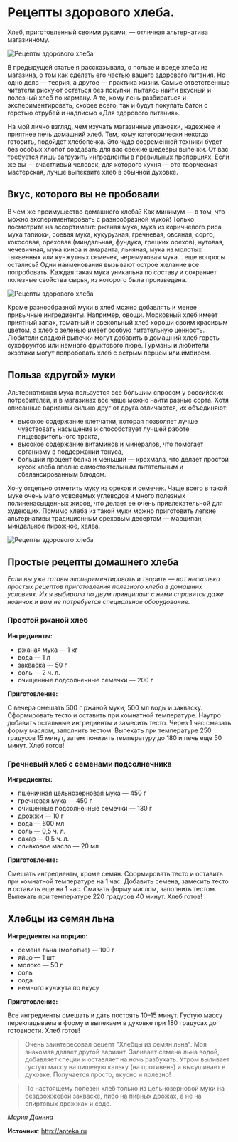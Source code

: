 # Рецепты здорового хлеба.

Хлеб, приготовленный своими руками, — отличная альтернатива магазинному.

![Рецепты здорового хлеба](/images/Kulinar/Bread/health_bread_001.jpg 'Рецепты здорового хлеба')

В предыдущей статье я рассказывала, о пользе и вреде хлеба из магазина, о том как сделать его частью вашего здорового питания. Но одно дело — теория, а другое — практика жизни. Самые ответственные читатели рискуют остаться без покупки, пытаясь найти вкусный и полезный хлеб по карману. А те, кому лень разбираться и экспериментировать, скорее всего, так и будут покупать батон с горстью отрубей и надписью «Для здорового питания».

На мой лично взгляд, чем изучать магазинные упаковки, надежнее и приятнее печь домашний хлеб. Тем, кому категорически некогда готовить, подойдет хлебопечка. Это чудо современной техники будет без особых хлопот создавать для вас свежие шедевры выпечки. От вас требуется лишь загрузить ингредиенты в правильных пропорциях. Если же вы — счастливый человек, для которого кухня — это творческая мастерская, лучше выпекайте хлеб в обычной духовке.

## Вкус, которого вы не пробовали

В чем же преимущество домашнего хлеба? Как минимум — в том, что можно экспериментировать с разнообразной мукой! Только посмотрите на ассортимент: ржаная мука, мука из коричневого риса, мука тапиоки, соевая мука, кукурузная, гречневая, овсяная, сорго, кокосовая, ореховая (миндальная, фундука, грецких орехов), нутовая, чечевичная, мука киноа и амаранта, льняная, мука из молотых тыквенных или кунжутных семечек, черемуховая мука… еще вопросы остались? Одни наименования вызывают острое желание все попробовать. Каждая такая мука уникальна по составу и сохраняет полезные свойства сырья, из которого была произведена.

![Рецепты здорового хлеба](/images/Kulinar/Bread/health_bread_002.jpg 'Рецепты здорового хлеба')

Кроме разнообразной муки в хлеб можно добавлять и менее привычные ингредиенты. Например, овощи. Морковный хлеб имеет приятный запах, томатный и свекольный хлеб хороши своим красивым цветом, а хлеб с зеленью имеет особую питательную ценность. Любители сладкой выпечки могут добавить в домашний хлеб горсть сухофруктов или немного фруктового пюре. Гурманы и любители экзотики могут попробовать хлеб с острым перцем или имбирем.

## Польза «другой» муки

Альтернативная мука пользуется все бóльшим спросом у российских потребителей, и в магазинах все чаще можно найти разные сорта. Хотя описанные варианты сильно друг от друга отличаются, их объединяют:

- высокое содержание клетчатки, которая позволяет лучше чувствовать насыщение и способствует лучшей работе пищеварительного тракта,
- высокое содержание витаминов и минералов, что помогает организму в поддержании тонуса,
- больший процент белка и меньший — крахмала, что делает простой кусок хлеба вполне самостоятельным питательным и сбалансированным блюдом.

Хочу отдельно отметить муку из орехов и семечек. Чаще всего в такой муке очень мало усвояемых углеводов и много полезных полиненасыщенных жиров, что делает ее очень привлекательной для худеющих. Помимо хлеба из такой муки можно приготовить легкие альтернативы традиционным ореховым десертам — марципан, миндальное пирожное, халва.

![Рецепты здорового хлеба](/images/Kulinar/Bread/health_bread_003.jpg 'Рецепты здорового хлеба')

## Простые рецепты домашнего хлеба

_Если вы уже готовы экспериментировать и творить — вот несколько простых рецептов приготовления полезного хлеба в домашних условиях. Их я выбирала по двум принципам: с ними справится даже новичок и вам не потребуется специальное оборудование._

### Простой ржаной хлеб

**Ингредиенты:**

- ржаная мука — 1 кг
- вода — 1 л
- закваска — 50 г
- соль — 2 ч. л.
- очищенные подсолнечные семечки — 200 г

**Приготовление:**

С вечера смешать 500 г ржаной муки, 500 мл воды и закваску. Сформировать тесто и оставить при комнатной температуре. Наутро добавить остальные ингредиенты и замесить тесто. Через 1 час смазать форму маслом, заполнить тестом. Выпекать при температуре 250 градусов 15 минут, затем понизить температуру до 180 и печь еще 50 минут. Хлеб готов!

### Гречневый хлеб с семенами подсолнечника

**Ингредиенты:**

- пшеничная цельнозерновая мука — 450 г
- гречневая мука — 450 г
- очищенные подсолнечные семечки — 130 г
- дрожжи — 10 г
- вода — 600 мл
- соль — 0,5 ч. л.
- сахар — 0,5 ч. л.
- оливковое масло — 20 мл

**Приготовление:**

Смешать ингредиенты, кроме семян. Сформировать тесто и оставить при комнатной температуре на 1 час. Добавить семена, замесить тесто и оставить еще на 1 час. Смазать форму маслом, заполнить тестом. Выпекать при температуре 220 градусов 40 минут. Хлеб готов!

## Хлебцы из семян льна

**Ингредиенты на порцию:**

- семена льна (молотые) — 100 г
- яйцо — 1 шт
- молоко — 50 г
- соль
- сода
- немного кунжута по вкусу

**Приготовление:**

Все ингредиенты смешать и дать постоять 10–15 минут. Густую массу перекладываем в форму и выпекаем в духовке при 180 градусах до готовности. Хлеб готов!

> Очень заинтересовал рецепт "Хлебцы из семян льна". Моя знакомая делает другой вариант. Заливает семена льна водой, добавляет специи и оставляет на ночь разбухать. Утром выливает густую массу на пищевую кальку (на противень) и высушивает в духовке. Получается просто, вкусно и полезно!

> По настоящему полезен хлеб только из цельнозерновой муки на бездрожжевой закваске, либо на пивных дрожах, а не на спиртовых дрожжах и соде.

_Мария Данина_

**Источник**: http://apteka.ru
